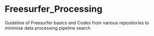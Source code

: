 # Freesurfer_Processing
Guideline of Freesurfer basics and Codes from various repositories to minimise data processing pipeline search
